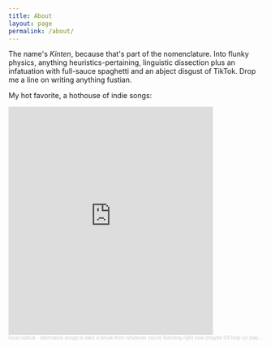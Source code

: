 ```yaml
---
title: About
layout: page
permalink: /about/
---
```

The name's *Kinten*, because that's part of the nomenclature. Into flunky physics, anything heuristics-pertaining, linguistic dissection plus an infatuation with full-sauce spaghetti and an abject disgust of TikTok. Drop me a line on writing anything fustian.

My hot favorite, a hothouse of indie songs:

<iframe width="80%" height="450" scrolling="no" frameborder="no" allow="autoplay" src="https://w.soundcloud.com/player/?url=https%3A//api.soundcloud.com/playlists/1057235350&color=%23ff5500&auto_play=false&hide_related=false&show_comments=true&show_user=true&show_reposts=false&show_teaser=true"></iframe><div style="font-size: 10px; color: #cccccc;line-break: anywhere;word-break: normal;overflow: hidden;white-space: nowrap;text-overflow: ellipsis; font-family: Interstate,Lucida Grande,Lucida Sans Unicode,Lucida Sans,Garuda,Verdana,Tahoma,sans-serif;font-weight: 100;"><a href="https://soundcloud.com/aileen-corpuz-785393167" title="local radical" target="_blank" style="color: #cccccc; text-decoration: none;">local radical</a> · <a href="https://soundcloud.com/aileen-corpuz-785393167/sets/alternative-songs-to-take-a" title="alternative songs to take a break from whatever you’re listening right now (maybe it’ll help u)/ playlist" target="_blank" style="color: #cccccc; text-decoration: none;">alternative songs to take a break from whatever you’re listening right now (maybe it’ll help u)/ playlist</a></div>
